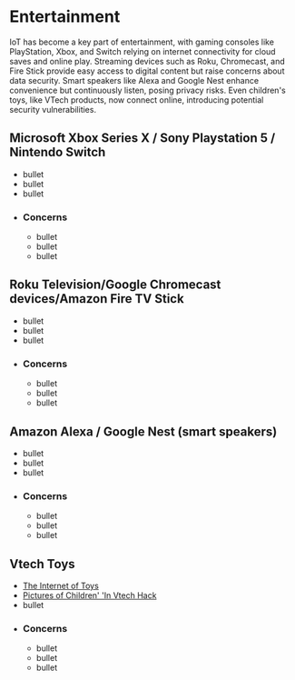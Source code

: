 # Entertainment
IoT has become a key part of entertainment, with gaming consoles like PlayStation, Xbox, and Switch relying on internet connectivity for cloud saves and online play. Streaming devices such as Roku, Chromecast, and Fire Stick provide easy access to digital content but raise concerns about data security. Smart speakers like Alexa and Google Nest enhance convenience but continuously listen, posing privacy risks. Even children's toys, like VTech products, now connect online, introducing potential security vulnerabilities.

## Microsoft Xbox Series X / Sony Playstation 5 / Nintendo Switch
- bullet
- bullet
- bullet
- ### Concerns
   - bullet
   - bullet
   - bullet

## Roku Television/Google Chromecast devices/Amazon Fire TV Stick
- bullet
- bullet
- bullet
- ### Concerns
   - bullet
   - bullet
   - bullet

## Amazon Alexa / Google Nest (smart speakers)
- bullet
- bullet
- bullet
- ### Concerns
   - bullet
   - bullet
   - bullet

## Vtech Toys
- [The Internet of Toys](https://www.tandfonline.com/doi/abs/10.1080/22041451.2016.1266124)
- [Pictures of Children' 'In Vtech Hack](https://www.bbc.com/news/technology-34971337)
- bullet
- ### Concerns
   - bullet
   - bullet
   - bullet
